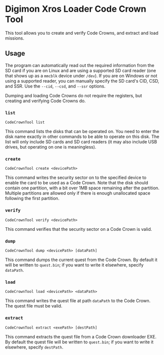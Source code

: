 Digimon Xros Loader Code Crown Tool
===================================

This tool allows you to create and verify Code Crowns, and extract and load
missions.

Usage
-----

The program can automatically read out the required information from the SD
card if you are on Linux and are using a supported SD card reader (one that
shows up as a `mmcblk` device under `/dev`). If you are on Windows or not
using a supported reader, you can manually specify the SD card's CID, CSD,
and SSR. Use the `--cid`, `--csd`, and `--ssr` options.

Dumping and loading Code Crowns do not require the registers, but creating
and verifying Code Crowns do.

### `list`

```
CodeCrownTool list
```

This command lists the disks that can be operated on. You need to enter the
disk name exactly in other commands to be able to operate on this disk.
The list will only include SD cards and SD card readers (it may also include
USB drives, but operating on one is meaningless).

### `create`

```
CodeCrownTool create <devicePath>
```

This command writes the security sector on to the specified device to enable
the card to be used as a Code Crown. Note that the disk should contain one
partition, with a bit over 1MB space remaining after the partition. Multiple
partitions are allowed only if there is enough unallocated space following the
first partition.

### `verify`

```
CodeCrownTool verify <devicePath>
```

This command verifies that the security sector on a Code Crown is valid.

### `dump`

```
CodeCrownTool dump <devicePath> [dataPath]
```

This command dumps the current quest from the Code Crown. By default it will
be written to `quest.bin`; if you want to write it elsewhere, specify
`dataPath`.

### `load`

```
CodeCrownTool load <devicePath> <dataPath>
```

This command writes the quest file at path `dataPath` to the Code Crown. The
quest file must be valid.

### `extract`

```
CodeCrownTool extract <exePath> [destPath]
```

This command extracts the quest file from a Code Crown downloader EXE. By default
the quest file will be written to `quest.bin`; if you want to write it elsewhere,
specify `destPath`.
